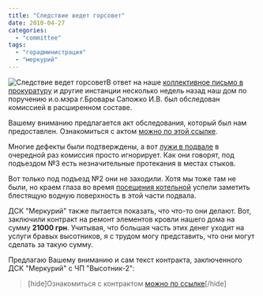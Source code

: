 ```yaml
---
title: "Следствие ведет горсовет"
date: 2010-04-27
categories: 
  - "committee"
tags: 
  - "горадминистрация"
  - "меркурий"
---
```


![Следствие ведет горсовет](http://shevchenko4a.brovary.org/wp-content/uploads/2010/04/1177352354_kolob.jpg "Следствие ведет горсовет")В ответ на наше [коллективное письмо в прокуратуру](http://shevchenko4a.brovary.org/kolektyvne-zvernennya-official-text/) и другие инстанции несколько недель назад наш дом по поручению и.о.мэра г.Бровары Сапожко И.В. был обследован комиссией в расширенном составе.

Вашему вниманию предлагается акт обследования, который был нам предоставлен. Ознакомиться с актом [можно по этой ссылке](http://docs.google.com/fileview?id=0B15gOycbY2u7Y2VmMDQ0MTctOTlmMi00OWE1LWE3ZDctZmNjOTIzMGY4MTQz&hl=ru).

Многие дефекты были подтверждены, а вот [лужи в подвале](http://shevchenko4a.brovary.org/basement-photos/) в очередной раз комиссия просто игнорирует. Как они говорят, под подъездом №3 есть незначительные протекания в местах стыков.

Вот только под подъезд №2 они не заходили. Хотя мы тоже там не были, но краем глаза во время [посещения котельной](http://shevchenko4a.brovary.org/serdtse-nashey-rodiny/) успели заметить блестящую водную поверхность в этой части подвала.

ДСК "Меркурий" также пытается показать, что что-то они делают. Вот, заключили контракт на <!--more-->ремонт элементов кровли нашего дома на сумму **21000 грн**. Учитывая, что большая часть этих денег уходит на услуги бравых высотников, я с трудом могу представить, что они могут сделать за такую сумму.

Предлагаю Вашему вниманию и сам текст контракта, заключенного ДСК "Меркурий" с ЧП "Высотник-2":

> \[hide\]Ознакомиться с контрактом [можно по ссылке](http://docs.google.com/fileview?id=0B15gOycbY2u7N2E3ZDM1MjEtY2RlNC00NGFiLWE0Y2ItYzFkZmRhY2NkN2Jl&hl=ru)\[/hide\]
